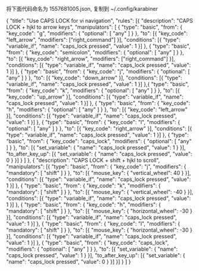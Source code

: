 将下面代码命名为 1557681005.json, 复制到 ~/.config/karabiner



{
  "title": "Use CAPS LOCK for vi navigation",
  "rules": [{
      "description": "CAPS LOCK + hjkl to arrow keys",
      "manipulators": [ {
          "type": "basic",
          "from": {
            "key_code": "g",
            "modifiers": {
              "optional": [
                "any"
              ]
            }
          },
          "to": [{
            "key_code": "left_arrow",
            "modifiers": ["right_command"]
          }],
          "conditions": [{
            "type": "variable_if",
            "name": "caps_lock pressed",
            "value": 1
          }]
        }, {
          "type": "basic",
          "from": {
            "key_code": "semicolon",
            "modifiers": {
              "optional": [
                "any"
              ]
            }
          },
          "to": [{
            "key_code": "right_arrow",
            "modifiers": ["right_command"]
          }],
          "conditions": [{
            "type": "variable_if",
            "name": "caps_lock pressed",
            "value": 1
          }]
        }, {
          "type": "basic",
          "from": {
            "key_code": "j",
            "modifiers": {
              "optional": [
                "any"
              ]
            }
          },
          "to": [{
            "key_code": "down_arrow"
          }],
          "conditions": [{
            "type": "variable_if",
            "name": "caps_lock pressed",
            "value": 1
          }]
        },{
          "type": "basic",
          "from": {
            "key_code": "k",
            "modifiers": {
              "optional": [
                "any"
              ]
            }
          },
          "to": [{
            "key_code": "up_arrow"
          }],
          "conditions": [{
            "type": "variable_if",
            "name": "caps_lock pressed",
            "value": 1
          }]
        }, {
          "type": "basic",
          "from": {
            "key_code": "h",
            "modifiers": {
              "optional": [
                "any"
              ]
            }
          },
          "to": [{
            "key_code": "left_arrow"
          }],
          "conditions": [{
            "type": "variable_if",
            "name": "caps_lock pressed",
            "value": 1
          }]
        }, {
          "type": "basic",
          "from": {
            "key_code": "l",
            "modifiers": {
              "optional": [
                "any"
              ]
            }
          },
          "to": [{
            "key_code": "right_arrow"
          }],
          "conditions": [{
            "type": "variable_if",
            "name": "caps_lock pressed",
            "value": 1
          }]
        },
        {
          "type": "basic",
          "from": {
            "key_code": "caps_lock",
            "modifiers": {
              "optional": [
                "any"
              ]
            }
          },
          "to": [{
            "set_variable": {
              "name": "caps_lock pressed",
              "value": 1
            }
          }],
          "to_after_key_up": [{
            "set_variable": {
              "name": "caps_lock pressed",
              "value": 0
            }
          }]
        }
      ]
    },
    {
      "description": "CAPS LOCK + shift + hjkl to scroll",
      "manipulators": [{
        "type": "basic",
        "from": {
          "key_code": "j",
          "modifiers": {
            "mandatory": [
              "shift"
            ]
          }
        },
        "to": [{
          "mouse_key": {
            "vertical_wheel": 40
          }
        }],
        "conditions": [{
          "type": "variable_if",
          "name": "caps_lock pressed",
          "value": 1
        }]
      }, {
        "type": "basic",
        "from": {
          "key_code": "k",
          "modifiers": {
            "mandatory": [
              "shift"
            ]
          }
        },
        "to": [{
          "mouse_key": {
            "vertical_wheel": -40
          }
        }],
        "conditions": [{
          "type": "variable_if",
          "name": "caps_lock pressed",
          "value": 1
        }]
      }, {
        "type": "basic",
        "from": {
          "key_code": "h",
          "modifiers": {
            "mandatory": [
              "shift"
            ]
          }
        },
        "to": [{
          "mouse_key": {
            "horizontal_wheel": -30
          }
        }],
        "conditions": [{
          "type": "variable_if",
          "name": "caps_lock pressed",
          "value": 1
        }]
      }, {
        "type": "basic",
        "from": {
          "key_code": "l",
          "modifiers": {
            "mandatory": [
              "shift"
            ]
          }
        },
        "to": [{
          "mouse_key": {
            "horizontal_wheel": -30
          }
        }],
        "conditions": [{
          "type": "variable_if",
          "name": "caps_lock pressed",
          "value": 1
        }]
      }, {
        "type": "basic",
        "from": {
          "key_code": "caps_lock",
          "modifiers": {
            "optional": [
              "any"
            ]
          }
        },
        "to": [{
          "set_variable": {
            "name": "caps_lock pressed",
            "value": 1
          }
        }],
        "to_after_key_up": [{
          "set_variable": {
            "name": "caps_lock pressed",
            "value": 0
          }
        }]
      }]
    }
  ]
}
